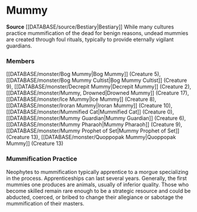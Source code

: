 ﻿---
creature_family: Mummy
id: '74'
name: Mummy
rarity: Common
source: '[[DATABASE/source/Bestiary|Bestiary]]'
type: Creature Family

---
# Mummy

**Source** [[DATABASE/source/Bestiary|Bestiary]]
While many cultures practice mummification of the dead for benign reasons, undead mummies are created through foul rituals, typically to provide eternally vigilant guardians.

### Members

[[DATABASE/monster/Bog Mummy|Bog Mummy]] (Creature 5), [[DATABASE/monster/Bog Mummy Cultist|Bog Mummy Cultist]] (Creature 9), [[DATABASE/monster/Decrepit Mummy|Decrepit Mummy]] (Creature 2), [[DATABASE/monster/Mummy, Drowned|Drowned Mummy]] (Creature 17), [[DATABASE/monster/Ice Mummy|Ice Mummy]] (Creature 8), [[DATABASE/monster/Iroran Mummy|Iroran Mummy]] (Creature 10), [[DATABASE/monster/Mummified Cat|Mummified Cat]] (Creature 0), [[DATABASE/monster/Mummy Guardian|Mummy Guardian]] (Creature 6), [[DATABASE/monster/Mummy Pharaoh|Mummy Pharaoh]] (Creature 9), [[DATABASE/monster/Mummy Prophet of Set|Mummy Prophet of Set]] (Creature 13), [[DATABASE/monster/Quoppopak Mummy|Quoppopak Mummy]] (Creature 13)

###  Mummification Practice

Neophytes to mummification typically apprentice to a morgue specializing in the process. Apprenticeships can last several years. Generally, the first mummies one produces are animals, usually of inferior quality. Those who become skilled remain rare enough to be a strategic resource and could be abducted, coerced, or bribed to change their allegiance or sabotage the mummification of their masters.